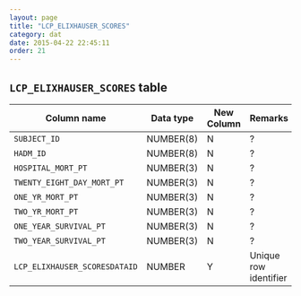 ```yaml
---
layout: page
title: "LCP_ELIXHAUSER_SCORES"
category: dat
date: 2015-04-22 22:45:11
order: 21
---
```


## ```LCP_ELIXHAUSER_SCORES``` table

Column name | Data type | New Column | Remarks
--- | --- | --- | ---
```SUBJECT_ID``` | NUMBER(8) | N | ?
```HADM_ID``` | NUMBER(8) | N | ?
```HOSPITAL_MORT_PT``` | NUMBER(3) | N | ?
```TWENTY_EIGHT_DAY_MORT_PT``` | NUMBER(3) | N | ?
```ONE_YR_MORT_PT``` | NUMBER(3) | N | ?
```TWO_YR_MORT_PT``` | NUMBER(3) | N | ?
```ONE_YEAR_SURVIVAL_PT``` | NUMBER(3) | N | ?
```TWO_YEAR_SURVIVAL_PT``` | NUMBER(3) | N | ?
```LCP_ELIXHAUSER_SCORESDATAID``` | NUMBER | Y | Unique row identifier
